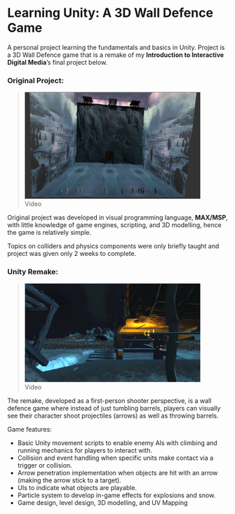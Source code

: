 # Learning Unity: A 3D Wall Defence Game

A personal project learning the fundamentals and basics in Unity. Project is a 3D Wall Defence game that is a remake of my __Introduction to Interactive Digital Media__’s final project below.

### Original Project:

> <a href="https://www.youtube.com/watch?v=bsvumDmNxAg"> <img src="Thumbnail.png" alt="last crow" width="400px" length="300px"> </a> <br>
> Video

Original project was developed in visual programming language, __MAX/MSP__, with little knowledge of game engines, scripting, and 3D modelling, hence the game is relatively simple. 

Topics on colliders and physics components were only briefly taught and project was given only 2 weeks to complete.

### Unity Remake:

> <a href="https://www.youtube.com/watch?v=lSvYDa_PC_w"> <img src="Thumbnail2.png" alt="last crow2" width="400px" length="300px"> </a> <br>
> Video

The remake, developed as a first-person shooter perspective, is a wall defence game where instead of just tumbling barrels, players can visually see their character shoot projectiles (arrows) as well as throwing barrels.

Game features:

- Basic Unity movement scripts to enable enemy AIs with climbing and running mechanics for players to interact with.
- Collision and event handling when specific units make contact via a trigger or collision.
- Arrow penetration implementation when objects are hit with an arrow (making the arrow stick to a target).
- UIs to indicate what objects are playable.
- Particle system to develop in-game effects for explosions and snow.
- Game design, level design, 3D modelling, and UV Mapping 

